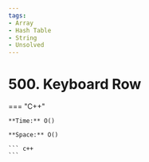 ```yaml
---
tags:
- Array
- Hash Table
- String
- Unsolved
---
```



# 500. Keyboard Row

=== "C++"

    **Time:** O()

    **Space:** O()

    ``` c++
    ```